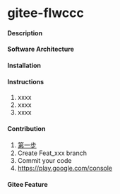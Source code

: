 # gitee-flwccc
<!-- [证书别名](https://www.jianshu.com/p/32bfcc7f27df) -->
<!-- [证书别名2](https://zhuanlan.zhihu.com/p/499813377) -->
<!-- 
keytool -genkey -alias stock-a -keyalg RSA -keysize 2048 -validity 36500 -keystore stock-a.keystore
keytool -genkey -v -alias plouto -keyalg RSA -keysize 2048 -validity 36500 -keystore /Users/ranjingqiao/Downloads/plouto.keystore

 keytool -genkey -alias ploutostock   -keyalg RSA -keysize 2048 -validity 36500 -keystore /Users/ranjingqiao/Downloads/stockpenhaiPlouto.keystore

证书别名   ploutoApp
 证书名字   ploutoApp
 输入密药口令： Wstocks.@plou693acranjingqiao 
 您的名字与姓氏是什么 陈羽
 您的组织单位名称是什么 成都鹏海科技有限公司
 您的组织名称是什么   成都鹏海科技有限公司
 您所在的城市或区域名称是什么?  四川省
 您所在的省/市/自治区名称是什么? 成都市
 该单位的双字母国家/地区代码是什么?  510100 -->


 <!-- keytool -genkey -alias ploutoApp -keyalg RSA -sigalg SHA1WithRSA -validity 36500 -keysize 1024 -keystore ploutoApp.keystore -v   -->


 <!--  keytool -importkeystore -srckeystore ./ploutoApp.keystore -destkeystore ./ploutoApp.keystore -deststoretype JKS   -->
#### Description
 

#### Software Architecture
#### <!-- [下啦加载更多](https://blog.csdn.net/qq_42543244/article/details/123637834)-->
 <!-- [image](https://www.isqqw.com/)-->
 <!-- [popup](https://www.yisu.com/zixun/692272.html)-->
<!-- [跨域](https://chrome.google.com/webstore/detail/allow-cors-access-control/lhobafahddgcelffkeicbaginigeejlf
) -->
#### Installation
 

#### Instructions

1.  xxxx
2.  xxxx
3.  xxxx

#### Contribution

1.  [第一步](https://play.google.com/console)
2.  Create Feat_xxx branch
3.  Commit your code
4.  https://play.google.com/console 

<!-- [时分图](https://www.isqqw.com/echartsdetail?id=34201) -->
#### Gitee Feature
 
 <!-- jingqiao ran
 ran666669@gmail.com -->
 
 <!-- [Google_play安卓上架流1](https://images.tuyacn.com/smart/announcement/Google_play.pdf)-->
 <!-- [安卓上架流2](https://blog.csdn.net/darrnss/article/details/108484893)-->
 <!-- [苹果开发者账号](http://www.scicat.cn/jingyan/20210819/5766085.html)-->
<!-- 1024 * 500  不超过一兆
 512 * 512 -->
 
 
 
 
 <!-- 
 ios 开发者账号  chen yu 
 1986年06月02日
 593313908@qq.com
 stock.plouto@gmail.com  密码  Phstart@8Phstart@8

 Appid =    stock.plouto@gmail.com
 appid密码 =   Phstart@8

 00852 55708229
 
被用验证码  27895672
 账号密码修改为  Phstart@8fit@9


 Apple ID
1631471618
 -->
 
 
 
 <!--  谷歌账号
  plouto stock
  
  ploutostock.8@gmail.com
  密码   Ranqiao@99
  18190688150
  辅助邮箱 3051813192@qq.com
  1986年06月02日
  
  团队名称  Hong Kong Pluto Trading Management Co., Ltd

  -->
  
  
  
  
  
  <!-- IOS 证书生成 
   Description  ===  Stock plouto
   Bundle ID    ===  stockplouto.com.app
   p12的证书密码 Phstart@8
  描述文件名称  stockPloutoProfile
  -->
  
  
  <!-- 谷歌开发者账号 
    账号 stock.plouto@gmail.com 
	  开发者 lucky-good
  
  -->
  
  
  
  
  
<!--  Jame.plouto8@gmail.com
  googleJame9. -->




  <!-- google支付 https://uniapp.dcloud.io/tutorial/app-payment-google.html  -->








  <!-- 苹果支付申请   
  
  stockplouto  

  Name:stockplouto
  Key ID:K4FC4DFHG4
  Services:Apple Push Notifications service (APNs), DeviceCheck, ClassKit Catalog



   -->



   <!-- 
   高飞卡
  4514 6176 8879 0114
   0426
   226
    -->

<!-- 
应用描述
Stock Plouto provide advice on stock investing and trading, as well as in-depth analysis, trading ideas and recommendations.
Fixed some bugs and page optimization.

UUID描述文件
https://messapps.com/allcategories/development/finding-ios-devices-udid-via-itunes-2/
https ://get.udid.io/ 
 -->




 <!-- 
 
 IOS应用内项目配置
    wealthQuarterlyGuide
    Wealth Quarterly Guide      ID:    stockguide000001    HK$238.00   30.32
    Stock Vane     ID: stockguide000002    23    2.93
    Stock Signals     ID: stockguide000003    1588  202.31 
    Stock Signals subscribe/Q      ID: stockguide000004  3488      444.37 
    Stock Signals subscribe/Y     ID: stockguide000005     7888    1004.93

    Helping you get rid of complex data and information
Offering decisions on investment based on data models
  -->
     
  <!-- 181119 -->


  <!-- git  token    e339dbea2ddaaed811accb8ebfd15d762a05e521  -->
<!-- 账号  stockTest
     密码   671222 -->
  <!--沙箱账号 3301243623@qq.com  密码   Phstart@8    -->




  <!-- ploutoapp@9 -->